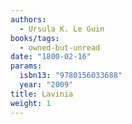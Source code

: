 ```yaml
---
authors:
  - Ursula K. Le Guin
books/tags:
  - owned-but-unread
date: "1800-02-16"
params:
  isbn13: "9780156033688"
  year: "2009"
title: Lavinia
weight: 1
---
```


<!--more-->
